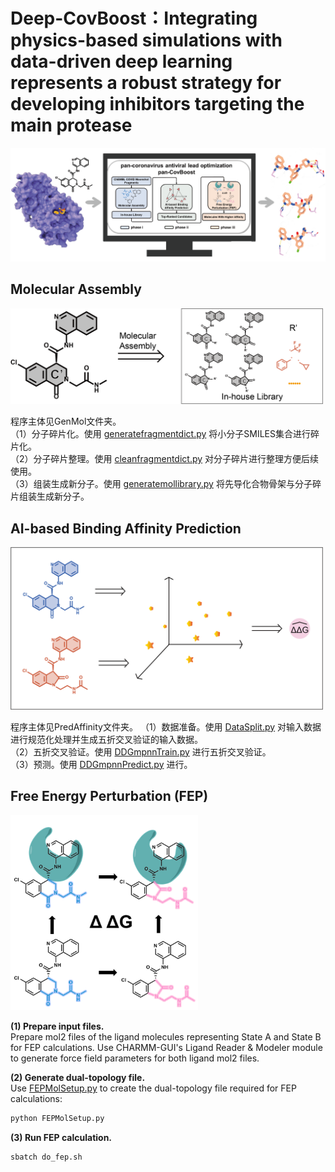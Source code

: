 # Deep-CovBoost：Integrating physics-based simulations with data-driven deep learning represents a robust strategy for developing inhibitors targeting the main protease

![](images/TOC.png)

## Molecular Assembly

<img src="images/GenMol.png" alt="GenMol" width="500" />  

程序主体见GenMol文件夹。  
（1）分子碎片化。使用 [generatefragmentdict.py](GenMol/generatefragmentdict.py) 将小分子SMILES集合进行碎片化。  
（2）分子碎片整理。使用 [cleanfragmentdict.py](GenMol/cleanfragmentdict.py) 对分子碎片进行整理方便后续使用。  
（3）组装生成新分子。使用 [generatemollibrary.py](GenMol/generatemollibrary.py) 将先导化合物骨架与分子碎片组装生成新分子。

## AI-based Binding Affinity Prediction

<img src="images/PredAffinity.png" alt="PredAffinity" width="500" />  

程序主体见PredAffinity文件夹。 
（1）数据准备。使用 [DataSplit.py](PredAffinity/DataSplit.py) 对输入数据进行规范化处理并生成五折交叉验证的输入数据。  
（2）五折交叉验证。使用 [DDGmpnnTrain.py](PredAffinity/DDGmpnnTrain.py) 进行五折交叉验证。  
（3）预测。使用 [DDGmpnnPredict.py](PredAffinity/DDGmpnnPredict.py) 进行。 

## Free Energy Perturbation (FEP) 

<img src="images/FEP.png" alt="FEP" width="300" />  

**​​(1) Prepare input files.​​**  
Prepare mol2 files of the ligand molecules representing State A and State B for FEP calculations. Use CHARMM-GUI's ​Ligand Reader & Modeler module​ to generate force field parameters for both ligand mol2 files.  

**(2) Generate dual-topology file.**  
Use [FEPMolSetup.py](FEP/FEPMolSetup.py) to create the dual-topology file required for FEP calculations:  
```python
python FEPMolSetup.py
```

**(3) Run FEP calculation.​**
```shell
sbatch do_fep.sh
```